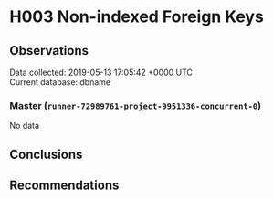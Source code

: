 # H003 Non-indexed Foreign Keys #

## Observations ##
Data collected: 2019-05-13 17:05:42 +0000 UTC  
Current database: dbname  

### Master (`runner-72989761-project-9951336-concurrent-0`) ###


No data


## Conclusions ##


## Recommendations ##

